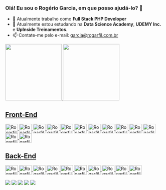### Olá! Eu sou o Rogério Garcia, em que posso ajudá-lo?  👋

<!--
**rogarfil/rogarfil** is a ✨ _special_ ✨ repository because its `README.md` (this file) appears on your GitHub profile.

Here are some ideas to get you started:

- 🔭 I’m currently working on ...
- 🌱 I’m currently learning ...
- 👯 I’m looking to collaborate on ...
- 🤔 I’m looking for help with ...
- 💬 Ask me about ...
- 📫 How to reach me: ...
- 😄 Pronouns: ...
- ⚡ Fun fact: ...
-->

- 🔭 Atualmente trabalho como <b>Full Stack PHP Developer</b>
- 🌱 Atualmente estou estudando na <b>Data Science Academy</b>, <b>UDEMY Inc.</b> e <b>UpInside Treinamentos</b>.
- 📫 Contate-me pelo e-mail: garcia@rogarfil.com.br

<div>
  <a href="https://www.rogarfil.com.br" target="_blank">
  <img height="180em" src="https://github-readme-stats.vercel.app/api?username=rogarfil&show_icons=true&theme=tokyonight&include_all_commits=true&count_private=true"/>
  <img height="180em" src="https://github-readme-stats.vercel.app/api/top-langs/?username=rogarfil&layout=compact&langs_count=16&theme=tokyonight"/>
</div>

<div style="display: inline_block">
  <h2>Front-End</h2>
  <img align="center" alt="Rogarfil-Apache" height="30" width="40" src="https://cdn.jsdelivr.net/gh/devicons/devicon/icons/html5/html5-original.svg" />
  <img align="center" alt="Rogarfil-CSS3" height="30" width="40" src="https://cdn.jsdelivr.net/gh/devicons/devicon/icons/css3/css3-original.svg" />
  <img align="center" alt="Rogarfil-CSS3" height="30" width="40" src="https://cdn.jsdelivr.net/gh/devicons/devicon/icons/sass/sass-original.svg" />
  <img align="center" alt="Rogarfil-Chrome" height="30" width="40" src="https://cdn.jsdelivr.net/gh/devicons/devicon/icons/javascript/javascript-original.svg" />
  <img align="center" alt="Rogarfil-Composer" height="30" width="40" src="https://cdn.jsdelivr.net/gh/devicons/devicon/icons/vuejs/vuejs-original.svg" />
  <img align="center" alt="Rogarfil-DJango" height="30" width="40" src="https://cdn.jsdelivr.net/gh/devicons/devicon/icons/nodejs/nodejs-original.svg" />
  <img align="center" alt="Rogarfil-Docker" height="30" width="40" src="https://cdn.jsdelivr.net/gh/devicons/devicon/icons/jquery/jquery-original.svg" />
  <img align="center" alt="Rogarfil-Bootstrap" height="30" width="40" src="https://cdn.jsdelivr.net/gh/devicons/devicon/icons/bootstrap/bootstrap-original.svg" />
  <img align="center" alt="Rogarfil-Docker" height="30" width="40" src="https://cdn.jsdelivr.net/gh/devicons/devicon/icons/git/git-original.svg" />
  <img align="center" alt="Rogarfil-Chrome" height="30" width="40" src="https://cdn.jsdelivr.net/gh/devicons/devicon/icons/chrome/chrome-original.svg" />
  <img align="center" alt="Rogarfil-Chrome" height="30" width="40" src="https://cdn.jsdelivr.net/gh/devicons/devicon/icons/firefox/firefox-original.svg" />
  <img align="center" alt="Rogarfil-Chrome" height="30" width="40" src="https://cdn.jsdelivr.net/gh/devicons/devicon/icons/opera/opera-original.svg" />
  <img align="center" alt="Rogarfil-Chrome" height="30" width="40" src="https://cdn.jsdelivr.net/gh/devicons/devicon/icons/safari/safari-original.svg" />
  <h2>Back-End</h2>
  <img align="center" alt="Rogarfil-Bootstrap" height="30" width="40" src="https://cdn.jsdelivr.net/gh/devicons/devicon/icons/php/php-original.svg" />
  <img align="center" alt="Rogarfil-DJango" height="30" width="40" src="https://cdn.jsdelivr.net/gh/devicons/devicon/icons/python/python-original.svg" />
  <img align="center" alt="Rogarfil-Apache" height="30" width="40" src="https://cdn.jsdelivr.net/gh/devicons/devicon/icons/apache/apache-original.svg" />
  <img align="center" alt="Rogarfil-DJango" height="30" width="40" src="https://cdn.jsdelivr.net/gh/devicons/devicon/icons/mysql/mysql-original.svg" />
  <img align="center" alt="Rogarfil-Chrome" height="30" width="40" src="https://cdn.jsdelivr.net/gh/devicons/devicon/icons/postgresql/postgresql-original.svg" />
  <img align="center" alt="Rogarfil-CSS3" height="30" width="40" src="https://cdn.jsdelivr.net/gh/devicons/devicon/icons/sqlite/sqlite-original.svg" />
  <img align="center" alt="Rogarfil-CSS3" height="30" width="40" src="https://cdn.jsdelivr.net/gh/devicons/devicon/icons/phpstorm/phpstorm-original.svg" />
  <img align="center" alt="Rogarfil-CSS3" height="30" width="40" src="https://cdn.jsdelivr.net/gh/devicons/devicon/icons/pycharm/pycharm-original.svg" />
  <img align="center" alt="Rogarfil-CSS3" height="30" width="40" src="https://cdn.jsdelivr.net/gh/devicons/devicon/icons/composer/composer-original.svg" />
  <img align="center" alt="Rogarfil-Docker" height="30" width="40" src="https://cdn.jsdelivr.net/gh/devicons/devicon/icons/docker/docker-original.svg" />
</div>
<br>          
<div style="display: inline_block">
  <a href="https://www.youtube.com/channel/UCSyj1V98-PxA9f6EH-h5gKA" target="_blank"><img src="https://img.shields.io/badge/YouTube-FF0000?style=for-the-badge&logo=youtube&logoColor=white" target="_blank"></a>
  <a href="https://www.instagram.com/rogeriofilho.garcia/" target="_blank"><img src="https://img.shields.io/badge/Instagram-E4405F?style=for-the-badge&logo=instagram&logoColor=white" target="_blank"></a>
  <a href="https://twitter.com/Rogarfil" target="_blank"><img src="https://img.shields.io/badge/Twitter-1DA1F2?style=for-the-badge&logo=twitter&logoColor=white" target="_blank"></a>
  <a href="https://www.facebook.com/rogeriofilho.garcia" target="_blank"><img src="https://img.shields.io/badge/Facebook-1877F2?style=for-the-badge&logo=facebook&logoColor=white" target="_blank"></a>
  <a href="https://www.linkedin.com/in/rogeriofilho-garcia/" target="_blank"><img src="https://img.shields.io/badge/LinkedIn-0077B5?style=for-the-badge&logo=linkedin&logoColor=white" target="_blank"></a>
</div>
